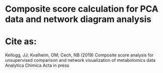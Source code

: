 # Composite score calculation for PCA data and network diagram analysis

# Cite as:
Kellogg, JJ; Kvalheim, OM; Cech, NB (2019)
Composite score analysis for unsupervised comparison and network visualization of metabolomics data
Analytica Chimica Acta
in press

